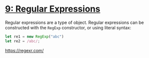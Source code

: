 # [9: Regular Expressions](https://eloquentjavascript.net/09_regexp.html)

Regular expressions are a type of object.
Regular expressions can be constructed with the `RegExp` constructor, or using literal syntax:

```JavaScript
let re1 = new RegExp("abc")
let re2 = /abc/;
```

https://regexr.com/
